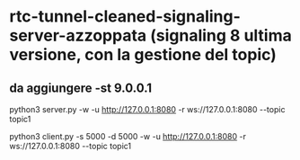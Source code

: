 # rtc-tunnel-cleaned-signaling-server-azzoppata (signaling 8 ultima versione, con la gestione del topic)


## da aggiungere -st 9.0.0.1

python3 server.py -w -u http://127.0.0.1:8080 -r ws://127.0.0.1:8080 --topic topic1

python3 client.py -s 5000 -d 5000 -w -u http://127.0.0.1:8080 -r ws://127.0.0.1:8080 --topic topic1

